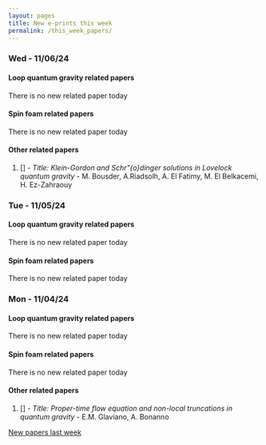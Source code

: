 ```yaml
---
layout: pages
title: New e-prints this week
permalink: /this_week_papers/
---
```




### Wed - 11/06/24

#### Loop quantum gravity related papers

There is no new related paper today 

#### Spin foam related papers

There is no new related paper today 



#### Other related papers

1. [[]](https://arxiv.org/abs/) - *Title:
          Klein-Gordon and Schr\"{o}dinger solutions in Lovelock quantum gravity* - M. Bousder, A.Riadsolh, A. El Fatimy, M. El Belkacemi, H. Ez-Zahraouy



### Tue - 11/05/24

#### Loop quantum gravity related papers

There is no new related paper today 

#### Spin foam related papers

There is no new related paper today 

### Mon - 11/04/24

#### Loop quantum gravity related papers

There is no new related paper today 

#### Spin foam related papers

There is no new related paper today 



#### Other related papers

1. [[]](https://arxiv.org/abs/) - *Title:
          Proper-time flow equation and non-local truncations in quantum gravity* - E.M. Glaviano, A. Bonanno






[New papers last week]({{site.url}}/archived/weekly/pre-prints/2024/11/04/archived_weekly_papers.html)